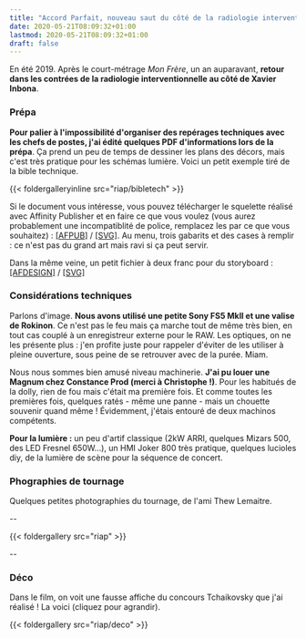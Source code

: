 ```yaml
---
title: "Accord Parfait, nouveau saut du côté de la radiologie interventionnelle"
date: 2020-05-21T08:09:32+01:00
lastmod: 2020-05-21T08:09:32+01:00
draft: false
---
```


En été 2019. Après le court-métrage *Mon Frère*, un an auparavant, **retour dans les contrées de la radiologie interventionnelle au côté de Xavier Inbona**.

### Prépa

**Pour palier à l'impossibilité d'organiser des repérages techniques avec les chefs de postes, j'ai édité quelques PDF d'informations lors de la prépa**. Ça prend un peu de temps de dessiner les plans des décors, mais c'est très pratique pour les schémas lumière. Voici un petit exemple tiré de la bible technique.

{{< foldergalleryinline src="riap/bibletech" >}}

Si le document vous intéresse, vous pouvez télécharger le squelette réalisé avec Affinity Publisher et en faire ce que vous voulez (vous aurez probablement une incompatiblité de police, remplacez les par ce que vous souhaitez) : [\[AFPUB\]](bibletech/src/bibletech.afpub) / [\[SVG\]](bibletech/src/bibletech.svg). Au menu, trois gabarits et des cases à remplir : ce n'est pas du grand art mais ravi si ça peut servir.

Dans la même veine, un petit fichier à deux franc pour du storyboard : [\[AFDESIGN\]](bibletech/src/storyboard.afdesign) / [\[SVG\]](bibletech/src/storyboard.svg)

### Considérations techniques

Parlons d'image. **Nous avons utilisé une petite Sony FS5 MkII et une valise de Rokinon**. Ce n'est pas le feu mais ça marche tout de même très bien, en tout cas couplé à un enregistreur externe pour le RAW. Les optiques, on ne les présente plus : j'en profite juste pour rappeler d'éviter de les utiliser à pleine ouverture, sous peine de se retrouver avec de la purée. Miam.

Nous nous sommes bien amusé niveau machinerie. **J'ai pu louer une Magnum chez Constance Prod (merci à Christophe !)**. Pour les habitués de la dolly, rien de fou mais c'était ma première fois. Et comme toutes les premières fois, quelques ratés - même une panne - mais un chouette souvenir quand même ! Évidemment, j'étais entouré de deux machinos compétents.

**Pour la lumière :** un peu d'artif classique (2kW ARRI, quelques Mizars 500, des LED Fresnel 650W...), un HMI Joker 800 très pratique, quelques lucioles diy, de la lumière de scène pour la séquence de concert.

### Phographies de tournage

Quelques petites photographies du tournage, de l'ami Thew Lemaitre.

--

{{< foldergallery src="riap" >}}

--

### Déco

Dans le film, on voit une fausse affiche du concours Tchaikovsky que j'ai réalisé ! La voici (cliquez pour agrandir).

{{< foldergallery src="riap/deco" >}}
